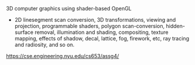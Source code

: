  3D computer graphics using shader-based OpenGL
 
 - 2D linesegment scan conversion, 3D transformations, viewing and projection, programmable shaders,
polygon scan-conversion, hidden-surface removal, illumination and shading, compositing, texture
mapping, effects of shadow, decal, lattice, fog, firework, etc, ray tracing and radiosity, and so on.


 https://cse.engineering.nyu.edu/cs653/assg4/
 
 
